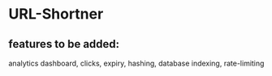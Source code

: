 # URL-Shortner

## features to be added:
 analytics dashboard,
 clicks,
 expiry,
 hashing,
 database indexing,
 rate-limiting
